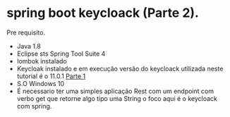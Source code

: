 # spring boot keycloack (Parte 2).

Pre requisito.

  - Java 1.8
  - Eclipse sts Spring Tool Suite 4 
  - lombok instalado
  - Keycloak instalado e em execução versão do keycloack utilizada neste tutorial é o 11.0.1 [Parte 1](https://github.com/EduardoNofre/keycloack-gerar-token)
  - S.O Windows 10
  - É necessario ter uma simples aplicação Rest com um endpoint com verbo get que retorne algo tipo uma String o foco aqui é o keycloack com spring.
